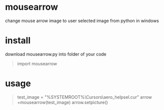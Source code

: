# mousearrow
change mouse arrow image to user selected image from python in windows

# install
download mousearrow.py into folder of your code 
   >import mousearrow

# usage
  > test_image = "%SYSTEMROOT%\\Cursors\\aero_helpsel.cur"
    arrow =mousearrow(test_image)
    arrow.setpicture()
   
